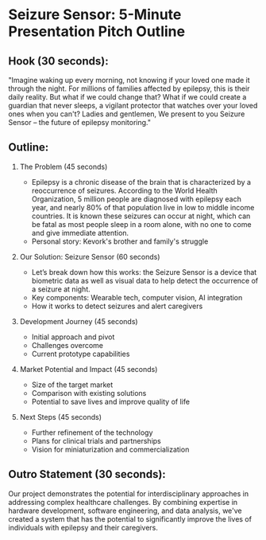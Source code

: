 # Seizure Sensor: 5-Minute Presentation Pitch Outline

## Hook (30 seconds):
"Imagine waking up every morning, not knowing if your loved one made it through the night. For millions of families affected by epilepsy, this is their daily reality. But what if we could change that? What if we could create a guardian that never sleeps, a vigilant protector that watches over your loved ones when you can't? Ladies and gentlemen, We present to you Seizure Sensor – the future of epilepsy monitoring."

## Outline:

1. The Problem (45 seconds)
   - Epilepsy is a chronic disease of the brain that is characterized by a reoccurrence of seizures. According to the World Health Organization, 5 million people are diagnosed with epilepsy each year, and nearly 80% of that population live in low to middle income countries. It is known these seizures can occur at night, which can be fatal as most people sleep in a room alone, with no one to come and give immediate attention.
   - Personal story: Kevork's brother and family's struggle

2. Our Solution: Seizure Sensor (60 seconds)
   - Let’s break down how this works: the Seizure Sensor is a device that biometric data as well as visual data to help detect the occurrence of a seizure at night.
   - Key components: Wearable tech, computer vision, AI integration
   - How it works to detect seizures and alert caregivers

3. Development Journey (45 seconds)
   - Initial approach and pivot
   - Challenges overcome
   - Current prototype capabilities

4. Market Potential and Impact (45 seconds)
   - Size of the target market
   - Comparison with existing solutions
   - Potential to save lives and improve quality of life

5. Next Steps (45 seconds)
   - Further refinement of the technology
   - Plans for clinical trials and partnerships
   - Vision for miniaturization and commercialization

## Outro Statement (30 seconds):
Our project demonstrates the potential for interdisciplinary approaches in addressing complex healthcare challenges. By combining expertise in hardware development, software engineering, and data analysis, we've created a system that has the potential to significantly improve the lives of individuals with epilepsy and their caregivers.
